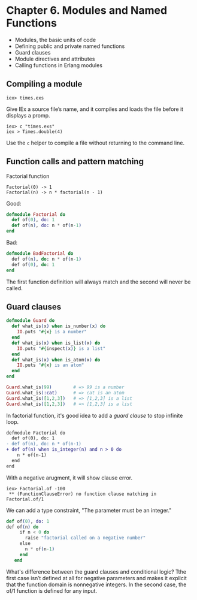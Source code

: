 # Chapter 6. Modules and Named Functions

- Modules, the basic units of code
- Defining public and private named functions
- Guard clauses
- Module directives and attributes
- Calling functions in Erlang modules

## Compiling a module

```
iex> times.exs
```

Give IEx a source file’s name, and it compiles and loads the file before it displays a promp.

```
iex> c "times.exs"
iex > Times.double(4)
```

Use the `c` helper to compile a file without returning to the command line.

## Function calls and pattern matching

Factorial function

```
Factorial(0) -> 1
Factorial(n) -> n * factorial(n - 1)
```

Good:

```elixir
defmodule Factorial do
  def of(0), do: 1
  def of(n), do: n * of(n-1)
end
```

Bad:

```elixir
defmodule BadFactorial do
  def​ of(n), ​do​: n * of(n-1)
  def​ of(0), ​do​: 1
​end
```

The first function definition will always match and the second will never be called.

## Guard clauses

```elixir
defmodule Guard do
  def what_is(x) when is_number(x) do
    IO.puts "#{x} is a number"
  end
  def what_is(x) when is_list(x) do
    IO.puts "#{inspect(x)} is a list"
  end
  def what_is(x) when is_atom(x) do
    IO.puts "#{x} is an atom"
  end
end

Guard.what_is(99)        # => 99 is a number
Guard.what_is(:cat)      # => cat is an atom
Guard.what_is([1,2,3])   # => [1,2,3] is a list
Guard.what_is([1,2,3])   ​# => [1,2,3] is a list​
```

In factorial function, it's good idea to add a _guard clause_ to stop infinite loop.

```diff
defmodule Factorial do
  def of(0), do: 1
- def of(n), do: n * of(n-1)
+ def of(n) when is_integer(n) and n > 0 do
    n * of(n-1)
  end
end
```

With a negative arugment, it will show clause error.

```
iex>​ Factorial.of -100
​ ​**​ (FunctionClauseError) no function clause matching in Factorial.of/1
```

We can add a type constraint, "The parameter must be an integer."

```elixir
def of(0), do: 1
​def of(n) ​do​
​ 	  ​if​ n < 0 ​do​
​ 	    ​raise​ ​"​​factorial called on a negative number"​
​ 	  ​else​
​ 	    n * of(n-1)
​ 	  ​end​
​ 	​end
```

What's difference between the guard clauses and conditional logic?
Tthe first case isn’t defined at all for negative parameters and makes it explicit that the function domain is nonnegative integers. In the second case, the of/1 function is defined for any input.
